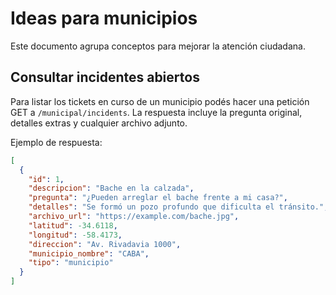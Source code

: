 # Ideas para municipios

Este documento agrupa conceptos para mejorar la atención ciudadana.

## Consultar incidentes abiertos

Para listar los tickets en curso de un municipio podés hacer una
petición GET a `/municipal/incidents`. La respuesta incluye la pregunta
original, detalles extras y cualquier archivo adjunto.

Ejemplo de respuesta:

```json
[
  {
    "id": 1,
    "descripcion": "Bache en la calzada",
    "pregunta": "¿Pueden arreglar el bache frente a mi casa?",
    "detalles": "Se formó un pozo profundo que dificulta el tránsito.",
    "archivo_url": "https://example.com/bache.jpg",
    "latitud": -34.6118,
    "longitud": -58.4173,
    "direccion": "Av. Rivadavia 1000",
    "municipio_nombre": "CABA",
    "tipo": "municipio"
  }
]
```
